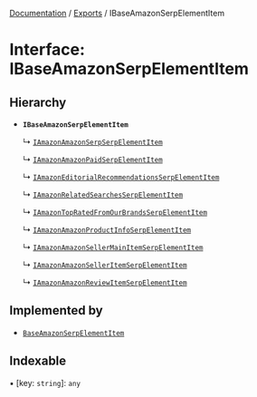 [Documentation](../README.md) / [Exports](../modules.md) / IBaseAmazonSerpElementItem

# Interface: IBaseAmazonSerpElementItem

## Hierarchy

- **`IBaseAmazonSerpElementItem`**

  ↳ [`IAmazonAmazonSerpSerpElementItem`](IAmazonAmazonSerpSerpElementItem.md)

  ↳ [`IAmazonAmazonPaidSerpElementItem`](IAmazonAmazonPaidSerpElementItem.md)

  ↳ [`IAmazonEditorialRecommendationsSerpElementItem`](IAmazonEditorialRecommendationsSerpElementItem.md)

  ↳ [`IAmazonRelatedSearchesSerpElementItem`](IAmazonRelatedSearchesSerpElementItem.md)

  ↳ [`IAmazonTopRatedFromOurBrandsSerpElementItem`](IAmazonTopRatedFromOurBrandsSerpElementItem.md)

  ↳ [`IAmazonAmazonProductInfoSerpElementItem`](IAmazonAmazonProductInfoSerpElementItem.md)

  ↳ [`IAmazonAmazonSellerMainItemSerpElementItem`](IAmazonAmazonSellerMainItemSerpElementItem.md)

  ↳ [`IAmazonAmazonSellerItemSerpElementItem`](IAmazonAmazonSellerItemSerpElementItem.md)

  ↳ [`IAmazonAmazonReviewItemSerpElementItem`](IAmazonAmazonReviewItemSerpElementItem.md)

## Implemented by

- [`BaseAmazonSerpElementItem`](../classes/BaseAmazonSerpElementItem.md)

## Indexable

▪ [key: `string`]: `any`
